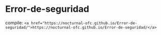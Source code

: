 # Error-de-seguridad
compile: ```<a href="https://nocturnal-ofc.github.io/Error-de-seguridad/">https://nocturnal-ofc.github.io/Error-de-seguridad/</a>```
